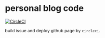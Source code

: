 # personal blog code

[![CircleCI](https://circleci.com/gh/jerry-i/blog/tree/master.svg?style=svg)](https://circleci.com/gh/jerry-i/blog/tree/master)

build issue and deploy github page by `circleci`.
